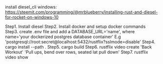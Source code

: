 install diesel_cli windows:
https://steemit.com/programming/@mrblueberry/installing-rust-and-diesel-for-rocket-on-windows-10


Step1. Install diesel
Step2. Install docker and setup docker commands
Step3. create .env file and add a DATABASE_URL='name', where name='your dockerized postgres database container'
       E.g 'postgresql://root:secret@localhost:5432/rustflix?sslmode=disable'
Step4. cargo install --path .
Step5. cargo build
Step6. rustflix video create 'Back Workout' 'Pull ups, bend over rows, seated lat pull down'
Step7. rustflix video show

